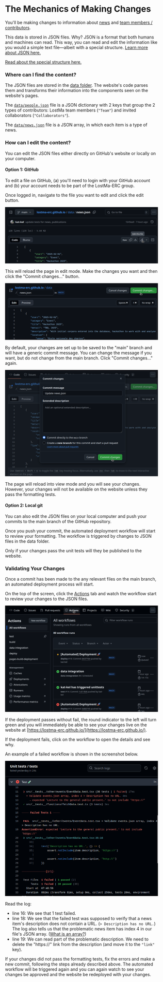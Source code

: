 # The Mechanics of Making Changes

You'll be making changes to information about [news](../data/news.json) and [team members / contributors](../data/people.json).

This data is stored in JSON files. Why? JSON is a format that both humans and machines can read. This way, you can read and edit the information like you would a simple text file&mdash;albeit with a special structure. [Learn more about JSON here.](https://www.w3schools.com/whatis/whatis_json.asp)

[Read about the special structure here.](./data.md)

### Where can I find the content?

The JSON files are stored in the [data folder](../data). The website's code parses them and transforms their information into the components seen on the website's pages.

The [`data/people.json`](../data/people.json) file is a JSON dictionary with 2 keys that group the 2 types of contributors: LostMa team members (`"Team"`) and invited collaborators (`"Collaborators"`).

The [`data/news.json`](../data/news.json) file is a JSON array, in which each item is a type of news.

### How can I edit the content?

You can edit the JSON files either directly on GitHub's website or locally on your computer.

#### Option 1: GitHub

To edit a file on GitHub, (a) you'll need to login with your GitHub account and (b) your account needs to be part of the LostMa-ERC group.

Once logged in, navigate to the file you want to edit and click the edit button.

![image](./images/editGitHub.png)

This will reload the page in edit mode. Make the changes you want and then click the "Commit changes..." button.

![image](./images/commitGitHub.png)

By default, your changes are set up to be saved to the "main" branch and will have a generic commit message. You can change the message if you want, but do not change from the main branch. Click "Commit changes..." again.

![image](./images/commitMessageGitHub.png)

The page will reload into view mode and you will see your changes. However, your changes will not be available on the website unless they pass the formatting tests.

#### Option 2: Local git

You can also edit the JSON files on your local computer and push your commits to the main branch of the GitHub repository.

Once you push your commit, the automated deployment workflow will start to review your formatting. The workflow is triggered by changes to JSON files in the data folder.

Only if your changes pass the unit tests will they be published to the website.

### Validating Your Changes

Once a commit has been made to the any relevant files on the main branch, an automated deployment process will start.

On the top of the screen, click the [Actions](https://github.com/LostMa-ERC/lostma-erc.github.io/actions) tab and watch the workflow start to review your changes to the JSON files.

![image](images/actionsGitHub.png)

If the deployment passes without fail, the round indicator to the left will turn green and you will immediately be able to see your changes live on the website at [https://lostma-erc.github.io/](https://lostma-erc.github.io/).

If the deployment fails, click on the workflow to open the details and see why.

An example of a failed workflow is shown in the screenshot below.

![image](images/failGitHub.png)

Read the log:

- line 16: We see that 1 test failed.
- line 18: We see that the failed test was supposed to verify that a news item's description does not contain a URL. (`> Description has no URL.`) The log also tells us that the problematic news item has index 4 in our file's JSON array. ([What is an array?](https://www.w3resource.com/JSON/snippets/json-array-syntax.php#google_vignette))
- line 19: We can read part of the problematic description. We need to delete the "https://" link from the description (and move it to the `"link"` key).

If your changes did not pass the formatting tests, fix the errors and make a new commit, following the steps already described above. The automated workflow will be triggered again and you can again watch to see your changes be approved and the website be redeployed with your changes.
